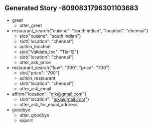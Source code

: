 ## Generated Story -8090831796301103683
* greet
    - utter_greet
* restaurant_search{"cuisine": "south indian", "location": "chennai"}
    - slot{"cuisine": "south indian"}
    - slot{"location": "chennai"}
    - action_location
    - slot{"Validate_loc": "Tier12"}
    - slot{"location": "chennai"}
    - utter_ask_price
* restaurant_search{"low": "300", "price": "700"}
    - slot{"price": "700"}
    - action_restaurant
    - slot{"location": "chennai"}
    - utter_ask_email
* affirm{"location": "nik@gmail.com"}
    - slot{"location": "nik@gmail.com"}
    - utter_ask_for_email_address
* goodbye
    - utter_goodbye
    - export

